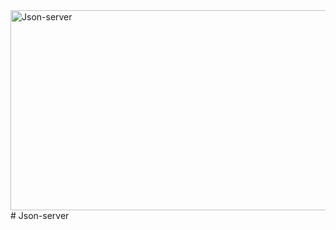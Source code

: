 <img src="https://socialify.git.ci/alungilembuthuma/Json-server/image?language=1&owner=1&name=1&stargazers=1&theme=Light" alt="Json-server" width="640" height="320" />
# Json-server
